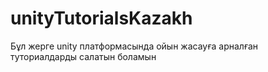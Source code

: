 # unityTutorialsKazakh
Бұл жерге unity платформасында ойын жасауға арналған туториалдарды салатын боламын
